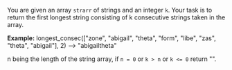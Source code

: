 You are given an array `strarr` of strings and an integer `k`. Your task is to
return the first longest string consisting of k consecutive strings taken in
the array.

**Example:**  longest_consec(["zone", "abigail", "theta", "form", "libe", "zas",
"theta", "abigail"], 2) --> "abigailtheta"

n being the length of the string array, if `n = 0` or `k > n` or `k <= 0` return "".
